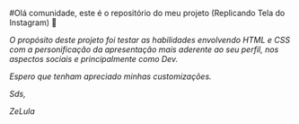 #Olá comunidade, este é o repositório do meu projeto (Replicando Tela do Instagram) :calling:

_O propósito deste projeto foi testar as habilidades envolvendo HTML e CSS com a personificação da apresentação mais aderente ao seu perfil, nos aspectos sociais e principalmente como Dev._

_Espero que tenham apreciado minhas customizações._

_Sds,_



_ZeLula_













